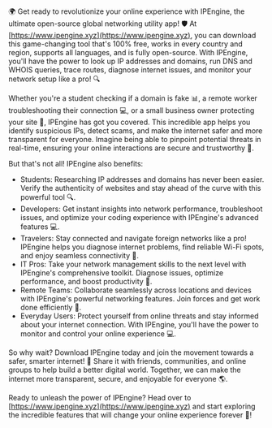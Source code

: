 🌍 Get ready to revolutionize your online experience with IPEngine, the ultimate open-source global networking utility app! 🛡️ At [https://www.ipengine.xyz](https://www.ipengine.xyz), you can download this game-changing tool that's 100% free, works in every country and region, supports all languages, and is fully open-source. With IPEngine, you'll have the power to look up IP addresses and domains, run DNS and WHOIS queries, trace routes, diagnose internet issues, and monitor your network setup like a pro! 🔍

Whether you're a student checking if a domain is fake 📊, a remote worker troubleshooting their connection 💻, or a small business owner protecting your site 👥, IPEngine has got you covered. This incredible app helps you identify suspicious IPs, detect scams, and make the internet safer and more transparent for everyone. Imagine being able to pinpoint potential threats in real-time, ensuring your online interactions are secure and trustworthy 🚀.

But that's not all! IPEngine also benefits:

* Students: Researching IP addresses and domains has never been easier. Verify the authenticity of websites and stay ahead of the curve with this powerful tool 🔍.
* Developers: Get instant insights into network performance, troubleshoot issues, and optimize your coding experience with IPEngine's advanced features 💻.
* Travelers: Stay connected and navigate foreign networks like a pro! IPEngine helps you diagnose internet problems, find reliable Wi-Fi spots, and enjoy seamless connectivity 🛬.
* IT Pros: Take your network management skills to the next level with IPEngine's comprehensive toolkit. Diagnose issues, optimize performance, and boost productivity 💪.
* Remote Teams: Collaborate seamlessly across locations and devices with IPEngine's powerful networking features. Join forces and get work done efficiently 🌈.
* Everyday Users: Protect yourself from online threats and stay informed about your internet connection. With IPEngine, you'll have the power to monitor and control your online experience 💻.

So why wait? Download IPEngine today and join the movement towards a safer, smarter internet! 🚀 Share it with friends, communities, and online groups to help build a better digital world. Together, we can make the internet more transparent, secure, and enjoyable for everyone 🌎.

Ready to unleash the power of IPEngine? Head over to [https://www.ipengine.xyz](https://www.ipengine.xyz) and start exploring the incredible features that will change your online experience forever 🔮!